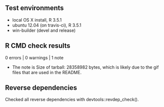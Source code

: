 ## Test environments
* local OS X install, R 3.5.1
* ubuntu 12.04 (on travis-ci), R 3.5.1
* win-builder (devel and release)

## R CMD check results

0 errors | 0 warnings | 1 note

* The note is Size of tarball: 28358982 bytes, which is likely due to the gif files that are used in the README.

## Reverse dependencies

Checked all reverse dependencies with devtools::revdep_check().
